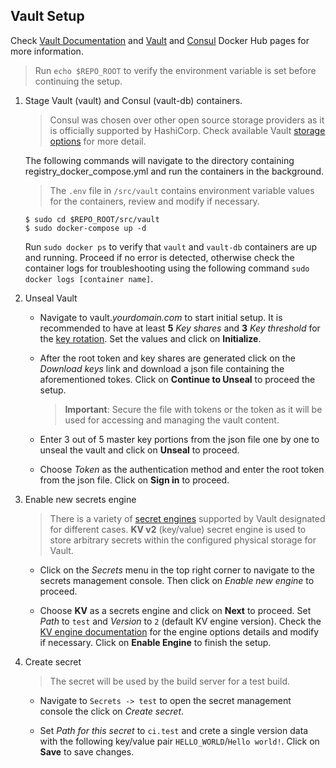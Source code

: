 ## Vault Setup
Check [Vault Documentation](https://www.vaultproject.io/docs/) and [Vault](https://hub.docker.com/_/vault) and [Consul](https://hub.docker.com/_/consul) Docker Hub pages for more information.
> Run `echo $REPO_ROOT` to verify the environment variable is set before continuing the setup.

1. Stage Vault (vault) and Consul (vault-db) containers.

    > Consul was chosen over other open source storage providers as it is officially supported by HashiCorp. Check available Vault [storage options](https://www.vaultproject.io/docs/configuration/storage/) for more detail.

    The following commands will navigate to the directory containing registry_docker_compose.yml and run the containers in the background.

    > The `.env` file in `/src/vault` contains environment variable values for the containers, review and modify if necessary.

    ```
    $ sudo cd $REPO_ROOT/src/vault
    $ sudo docker-compose up -d
    ```

    Run `sudo docker ps` to verify that `vault` and `vault-db` containers are up and running. Proceed if no error is detected, otherwise check the container logs for troubleshooting using the following command `sudo docker logs [container name]`.


2. Unseal Vault

    - Navigate to vault._yourdomain.com_ to start initial setup. It is recommended to have at least **5** _Key shares_ and **3** _Key threshold_ for the [key rotation](https://www.vaultproject.io/docs/internals/rotation.html). Set the values and click on **Initialize**. 
    
    - After the root token and key shares are generated click on the _Download keys_ link and download a json file containing the aforementioned tokes. Click on **Continue to Unseal** to proceed the setup.
      > **Important**: Secure the file with tokens or the token as it will be used for accessing and managing the vault content.

    - Enter 3 out of 5 master key portions from the json file one by one to unseal the vault and click on **Unseal** to proceed.

    - Choose _Token_ as the authentication method and enter the root token from the json file. Click on **Sign in** to proceed.

3. Enable new secrets engine

    > There is a variety of [secret engines](https://www.vaultproject.io/docs/secrets/index.html) supported by Vault designated for different cases. **KV v2** (key/value) secret engine is  used to store arbitrary secrets within the configured physical storage for Vault.

    - Click on the _Secrets_ menu in the top right corner to navigate to the secrets management console. Then click on _Enable new engine_ to proceed.

    - Choose **KV** as a secrets engine and click on **Next** to proceed. Set _Path_ to `test` and _Version_ to `2` (default KV engine version). Check the [KV engine documentation](https://www.vaultproject.io/docs/secrets/kv/kv-v2.html) for the engine options details and modify if necessary. Click on **Enable Engine** to finish the setup.


4. Create secret

    > The secret will be used by the build server for a test build. 

    - Navigate to `Secrets -> test` to open the secret management console the click on _Create secret_.

    - Set _Path for this secret_ to `ci.test` and crete a single version data with the following key/value pair `HELLO_WORLD`/`Hello world!`. Click on **Save** to save changes. 